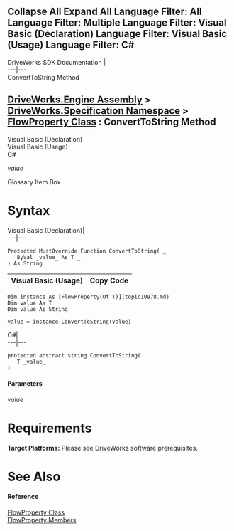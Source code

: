 Collapse All Expand All Language Filter: All  Language Filter: Multiple  Language Filter: Visual Basic (Declaration) Language Filter: Visual Basic (Usage) Language Filter: C#  
---  
DriveWorks SDK Documentation  |   
---|---  
ConvertToString Method   
  
[DriveWorks.Engine Assembly](topic2156.md) > [DriveWorks.Specification Namespace](topic10764.md) > [FlowProperty<T> Class](topic10978.md) : ConvertToString Method  
---  
  
Visual Basic (Declaration)    
Visual Basic (Usage)    
C# 

_value_
    

Glossary Item Box

# Syntax

Visual Basic (Declaration)|   
---|---  
      
    
    Protected MustOverride Function ConvertToString( _
       ByVal _value_ As T _
    ) As String  
  
Visual Basic (Usage)| Copy Code  
---|---  
      
    
    Dim instance As [FlowProperty(Of T)](topic10978.md)
    Dim value As T
    Dim value As String
     
    value = instance.ConvertToString(value)  
  
C#|   
---|---  
      
    
    protected abstract string ConvertToString( 
       T _value_
    )  
  
#### Parameters

 _value_
    

# Requirements

**Target Platforms:** Please see DriveWorks software prerequisites.

# See Also

#### Reference

[FlowProperty<T> Class](topic10978.md)   
[FlowProperty<T> Members](topic10979.md)


